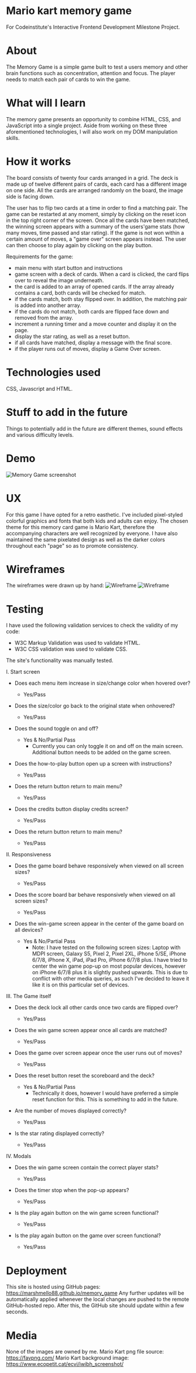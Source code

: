 # Mario kart memory game

For Codeinstitute's Interactive Frontend Development Milestone Project.

# About

The Memory Game is a simple game built to test a users memory and other brain functions such as concentration, attention and focus.
The player needs to match each pair of cards to win the game. 

# What will I learn

The memory game presents an opportunity to combine HTML, CSS, and JavaScript into a single project. Aside from working on these 
three aforementioned technologies, I will also work on my DOM manipulation skills. 

# How it works

The board consists of twenty four cards arranged in a grid. The deck is made up of twelve different pairs of cards, each card has a 
different image on one side. All the cards are arranged randomly on the board, the image side is facing down.

The user has to flip two cards at a time in order to find a matching pair. The game can be restarted at any moment, simply by clicking on the
reset icon in the top right corner of the screen. Once all the cards have been matched, the winning screen appears with a summary of the 
users'game stats (how many moves, time passed and star rating). If the game is not won within a certain amount of moves, a "game over"
screen appears instead. The user can then choose to play again by clicking on the play button.

Requirements for the game:

 *  main menu with start button and instructions
 *  game screen with a deck of cards. When a card is clicked, the card flips over to reveal the image underneath.
 *  the card is added to an array of opened cards. If the array already contains a card, both cards will be checked for match.
 *  if the cards match, both stay flipped over. In addition, the matching pair is added into another array.
 *  if the cards do not match, both cards are flipped face down and removed from the array.
 *  increment a running timer and a move counter and display it on the page.
 *  display the star rating, as well as a reset button.
 *  if all cards have matched, display a message with the final score.
 *  if the player runs out of moves, display a Game Over screen.

# Technologies used

CSS, Javascript and HTML.

# Stuff to add in the future

Things to potentially add in the future are different themes, sound effects and various difficulty levels. 

# Demo

![Memory Game screenshot](assets/img/memorygame_demo.jpg?raw=true)

# UX

For this game I have opted for a retro easthetic. I've included pixel-styled colorful graphics and fonts that both kids and adults
can enjoy. The chosen theme for this memory card game is Mario Kart, therefore the accompanying characters are well recognized by everyone.
I have also maintained the same pixelated design as well as the darker colors throughout each "page" so as to promote consistency. 


# Wireframes

The wireframes were drawn up by hand:
![Wireframe](assets/img/wireframe1.jpg?raw=true)
![Wireframe](assets/img/wireframe2.jpg?raw=true)


# Testing

I have used the following validation services to check the validity of my code:

* W3C Markup Validation was used to validate HTML.
* W3C CSS validation was used to validate CSS.

The site's functionality was manually tested. 

I. Start screen

* Does each menu item increase in size/change color when hovered over? 
   - Yes/Pass

* Does the size/color go back to the original state when onhovered?
   - Yes/Pass

* Does the sound toggle on and off?
   - Yes & No/Partial Pass
        - Currently you can only toggle it on and off on the main screen. Additional button needs to be added on the game screen.

* Does the how-to-play button open up a screen with instructions?
   - Yes/Pass

* Does the return button return to main menu?
   - Yes/Pass

* Does the credits button display credits screen?
    - Yes/Pass

* Does the return button return to main menu?
   - Yes/Pass

II. Responsiveness

* Does the game board behave responsively when viewed on all screen sizes? 
   - Yes/Pass

* Does the score board bar behave responsively when viewed on all screen sizes?
   - Yes/Pass

* Does the win-game screen appear in the center of the game board on all devices?
   - Yes & No/Partial Pass
     - Note: I have tested on the following screen sizes: Laptop with MDPI screen, Galaxy S5, Pixel 2, Pixel 2XL, iPhone 5/SE,
     iPhone 6/7/8, iPhone X, iPad, iPad Pro, iPhone 6/7/8 plus. I have tried to center the win game pop-up on most popular devices, 
     however on iPhone 6/7/8 plus it is slightly pushed upwards. This is due to conflict with other media queries, as such I've decided 
     to leave it like it is on this particular set of devices.


III. The Game itself

* Does the deck lock all other cards once two cards are flipped over? 
    - Yes/Pass

* Does the win game screen appear once all cards are matched?
    - Yes/Pass 

* Does the game over screen appear once the user runs out of moves?
    - Yes/Pass

* Does the reset button reset the scoreboard and the deck? 
    - Yes & No/Partial Pass
        - Technically it does, however I would have preferred a simple reset function for this. This is something to add in the future.

* Are the number of moves displayed correctly?
    - Yes/Pass

* Is the star rating displayed correctly?
    - Yes/Pass

IV. Modals

* Does the win game screen contain the correct player stats?
   - Yes/Pass

* Does the timer stop when the pop-up appears?
    - Yes/Pass

* Is the play again button on the win game screen functional?
   - Yes/Pass

* Is the play again button on the game over screen functional?
   - Yes/Pass


# Deployment

This site is hosted using GitHub pages: https://marshmello88.github.io/memory_game Any further updates will be automatically 
applied whenever the local changes are pushed to the remote GitHub-hosted repo. After this, the GitHub site should update within 
a few seconds.

# Media

None of the images are owned by me.
Mario Kart png file source: https://favpng.com/
Mario Kart background image: https://www.ecopetit.cat/ecvi/iwibh_screenshot/

